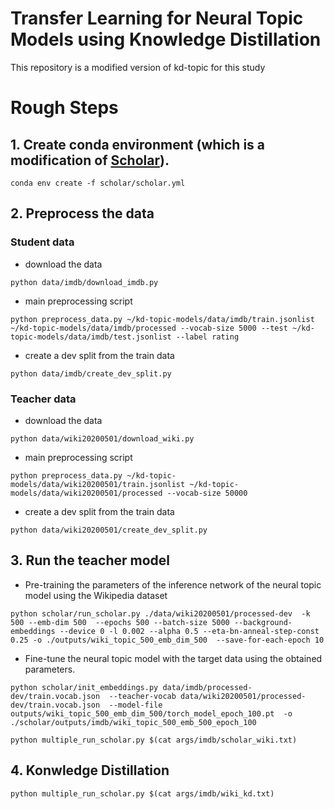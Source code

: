 # Transfer Learning for Neural Topic Models using Knowledge Distillation

This repository is a modified version of kd-topic for this study

# Rough Steps

## 1. Create conda environment (which is a modification of [Scholar](https://github.com/dallascard/scholar)).
```
conda env create -f scholar/scholar.yml
```
## 2. Preprocess the data

### Student data
- download the data
```
python data/imdb/download_imdb.py
```
- main preprocessing script
```
python preprocess_data.py ~/kd-topic-models/data/imdb/train.jsonlist ~/kd-topic-models/data/imdb/processed --vocab-size 5000 --test ~/kd-topic-models/data/imdb/test.jsonlist --label rating
```
- create a dev split from the train data
```
python data/imdb/create_dev_split.py
```

### Teacher data
- download the data
```
python data/wiki20200501/download_wiki.py
```
- main preprocessing script
```
python preprocess_data.py ~/kd-topic-models/data/wiki20200501/train.jsonlist ~/kd-topic-models/data/wiki20200501/processed --vocab-size 50000
```
- create a dev split from the train data
```
python data/wiki20200501/create_dev_split.py
```

## 3. Run the teacher model
- Pre-training the parameters of the inference network of the neural topic model using the Wikipedia dataset
```
python scholar/run_scholar.py ./data/wiki20200501/processed-dev  -k 500 --emb-dim 500  --epochs 500 --batch-size 5000 --background-embeddings --device 0 -l 0.002 --alpha 0.5 --eta-bn-anneal-step-const 0.25 -o ./outputs/wiki_topic_500_emb_dim_500  --save-for-each-epoch 10 
```

- Fine-tune the neural topic model with the target data using the obtained parameters.
```
python scholar/init_embeddings.py data/imdb/processed-dev/train.vocab.json  --teacher-vocab data/wiki20200501/processed-dev/train.vocab.json  --model-file outputs/wiki_topic_500_emb_dim_500/torch_model_epoch_100.pt  -o ./scholar/outputs/imdb/wiki_topic_500_emb_500_epoch_100
```
```
python multiple_run_scholar.py $(cat args/imdb/scholar_wiki.txt)
```

## 4. Konwledge Distillation 
```
python multiple_run_scholar.py $(cat args/imdb/wiki_kd.txt)
```

